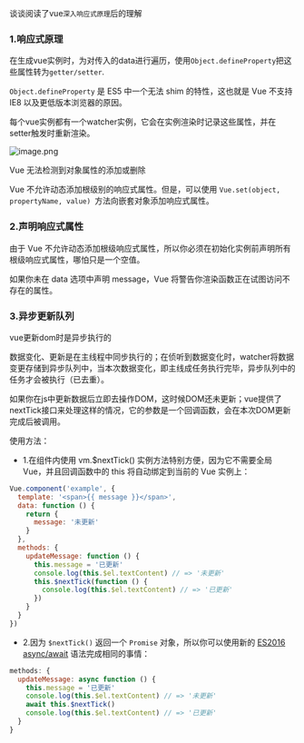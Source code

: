 
谈谈阅读了vue`深入响应式原理`后的理解
###  1.响应式原理
在生成vue实例时，为对传入的data进行遍历，使用`Object.defineProperty`把这些属性转为`getter/setter`.

`Object.defineProperty` 是 ES5 中一个无法 shim 的特性，这也就是 Vue 不支持 IE8 以及更低版本浏览器的原因。

每个vue实例都有一个watcher实例，它会在实例渲染时记录这些属性，并在setter触发时重新渲染。

![image.png](https://upload-images.jianshu.io/upload_images/6828981-85b9ce36f84afda7.png?imageMogr2/auto-orient/strip%7CimageView2/2/w/1240)

Vue 无法检测到对象属性的添加或删除

Vue 不允许动态添加根级别的响应式属性。但是，可以使用 `Vue.set(object, propertyName, value) `方法向嵌套对象添加响应式属性。

### 2.声明响应式属性

由于 Vue 不允许动态添加根级响应式属性，所以你必须在初始化实例前声明所有根级响应式属性，哪怕只是一个空值。


如果你未在 data 选项中声明 message，Vue 将警告你渲染函数正在试图访问不存在的属性。

###  3.异步更新队列

vue更新dom时是异步执行的

数据变化、更新是在主线程中同步执行的；在侦听到数据变化时，watcher将数据变更存储到异步队列中，当本次数据变化，即主线成任务执行完毕，异步队列中的任务才会被执行（已去重）。

如果你在js中更新数据后立即去操作DOM，这时候DOM还未更新；vue提供了nextTick接口来处理这样的情况，它的参数是一个回调函数，会在本次DOM更新完成后被调用。


使用方法：
* 1.在组件内使用 vm.$nextTick() 实例方法特别方便，因为它不需要全局 Vue，并且回调函数中的 this 将自动绑定到当前的 Vue 实例上：

```js
Vue.component('example', {
  template: '<span>{{ message }}</span>',
  data: function () {
    return {
      message: '未更新'
    }
  },
  methods: {
    updateMessage: function () {
      this.message = '已更新'
      console.log(this.$el.textContent) // => '未更新'
      this.$nextTick(function () {
        console.log(this.$el.textContent) // => '已更新'
      })
    }
  }
})
```

*  2.因为 `$nextTick()` 返回一个 `Promise` 对象，所以你可以使用新的 [ES2016 async/await](https://developer.mozilla.org/zh-CN/docs/Web/JavaScript/Reference/Statements/async_function) 语法完成相同的事情：

```js
methods: {
  updateMessage: async function () {
    this.message = '已更新'
    console.log(this.$el.textContent) // => '未更新'
    await this.$nextTick()
    console.log(this.$el.textContent) // => '已更新'
  }
}
```
